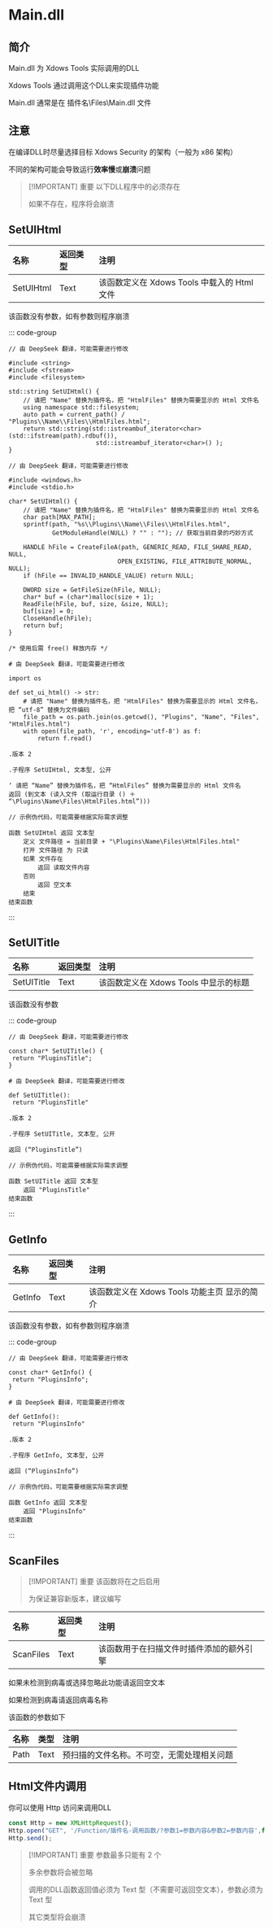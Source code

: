 # Main.dll

## 简介

Main.dll 为 Xdows Tools 实际调用的DLL

Xdows Tools 通过调用这个DLL来实现插件功能

Main.dll 通常是在 插件名\Files\Main.dll 文件

## 注意

在编译DLL时尽量选择目标 Xdows Security 的架构（一般为 x86 架构）

不同的架构可能会导致运行**效率慢**或**崩溃**问题

> [!IMPORTANT] 重要
> 以下DLL程序中的必须存在
> 
> 如果不存在，程序将会崩溃


## SetUIHtml

|    名称   |  返回类型 |注明                                    |
| :-------- | :------- | :-------------------------------------- |
| SetUIHtml |   Text   |该函数定义在 Xdows Tools 中载入的 Html 文件|

该函数没有参数，如有参数则程序崩溃

::: code-group

```cpp[C++]
// 由 DeepSeek 翻译，可能需要进行修改

#include <string>
#include <fstream>
#include <filesystem>

std::string SetUIHtml() {
    // 请把 "Name" 替换为插件名，把 "HtmlFiles" 替换为需要显示的 Html 文件名
    using namespace std::filesystem;
    auto path = current_path() / "Plugins\\Name\\Files\\HtmlFiles.html";
    return std::string(std::istreambuf_iterator<char>(std::ifstream(path).rdbuf()),
                        std::istreambuf_iterator<char>() );
}
```

```c[C]
// 由 DeepSeek 翻译，可能需要进行修改

#include <windows.h>
#include <stdio.h>

char* SetUIHtml() {
    // 请把 "Name" 替换为插件名，把 "HtmlFiles" 替换为需要显示的 Html 文件名
    char path[MAX_PATH];
    sprintf(path, "%s\\Plugins\\Name\\Files\\HtmlFiles.html", 
            GetModuleHandle(NULL) ? "" : ""); // 获取当前目录的巧妙方式
    
    HANDLE hFile = CreateFileA(path, GENERIC_READ, FILE_SHARE_READ, NULL,
                              OPEN_EXISTING, FILE_ATTRIBUTE_NORMAL, NULL);
    if (hFile == INVALID_HANDLE_VALUE) return NULL;

    DWORD size = GetFileSize(hFile, NULL);
    char* buf = (char*)malloc(size + 1);
    ReadFile(hFile, buf, size, &size, NULL);
    buf[size] = 0;
    CloseHandle(hFile);
    return buf;
}

/* 使用后需 free() 释放内存 */
```

```py[Python]
# 由 DeepSeek 翻译，可能需要进行修改

import os

def set_ui_html() -> str:
    # 请把 "Name" 替换为插件名，把 "HtmlFiles" 替换为需要显示的 Html 文件名，把 “utf-8” 替换为文件编码
    file_path = os.path.join(os.getcwd(), "Plugins", "Name", "Files", "HtmlFiles.html")
    with open(file_path, 'r', encoding='utf-8') as f:
        return f.read()
```

```EPL[易语言]
.版本 2

.子程序 SetUIHtml, 文本型, 公开

‘ 请把 “Name” 替换为插件名，把 “HtmlFiles” 替换为需要显示的 Html 文件名
返回 (到文本 (读入文件 (取运行目录 () ＋ “\Plugins\Name\Files\HtmlFiles.html”)))
```

```pseudo[伪代码]
// 示例伪代码，可能需要根据实际需求调整

函数 SetUIHtml 返回 文本型
    定义 文件路径 = 当前目录 + "\Plugins\Name\Files\HtmlFiles.html"
    打开 文件路径 为 只读
    如果 文件存在
        返回 读取文件内容
    否则
        返回 空文本
    结束
结束函数
```

:::



## SetUITitle


|    名称    |  返回类型 |注明                               |
| :--------- | :-------- | :-------------------------------- |
| SetUITitle |    Text   |该函数定义在 Xdows Tools 中显示的标题|

该函数没有参数

::: code-group

```c[C++/C]
// 由 DeepSeek 翻译，可能需要进行修改

const char* SetUITitle() {
 return "PluginsTitle";
}

```

```py[Python]
# 由 DeepSeek 翻译，可能需要进行修改

def SetUITitle():
 return "PluginsTitle"

```

```EPL[易语言]
.版本 2

.子程序 SetUITitle, 文本型, 公开

返回 (“PluginsTitle”)

```

```pseudo[伪代码]
// 示例伪代码，可能需要根据实际需求调整

函数 SetUITitle 返回 文本型
    返回 "PluginsTitle"
结束函数
```

:::



## GetInfo


|    名称   |  返回类型 |注明                                                    |
| :-------- | :------- | :------------------------------------------------------ |
| GetInfo   |    Text  |该函数定义在 Xdows Tools 功能主页 显示的简介|

该函数没有参数，如有参数则程序崩溃

::: code-group

```c[C++/C]
// 由 DeepSeek 翻译，可能需要进行修改

const char* GetInfo() {
 return "PluginsInfo";
}

```

```py[Python]
# 由 DeepSeek 翻译，可能需要进行修改

def GetInfo():
 return "PluginsInfo"

```

```EPL[易语言]
.版本 2

.子程序 GetInfo, 文本型, 公开

返回 (“PluginsInfo”)

```

```pseudo[伪代码]
// 示例伪代码，可能需要根据实际需求调整

函数 GetInfo 返回 文本型
    返回 "PluginsInfo"
结束函数
```

:::



## ScanFiles

> [!IMPORTANT] 重要
> 该函数将在之后启用
> 
> 为保证兼容新版本，建议编写

|    名称    |  返回类型 |注明                               |
| :--------- | :-------- | :-------------------------------- |
| ScanFiles  |    Text   |该函数用于在扫描文件时插件添加的额外引擎|

如果未检测到病毒或选择忽略此功能请返回空文本

如果检测到病毒请返回病毒名称

该函数的参数如下

| 名称 |  类型 |注明|
| :--- | :--- | :----------------------------------- |
| Path | Text |预扫描的文件名称。不可空，无需处理相关问题|

## Html文件内调用

你可以使用 Http 访问来调用DLL

``` js
const Http = new XMLHttpRequest();
Http.open("GET", '/Function/插件名-调用函数/?参数1=参数内容&参数2=参数内容',false);
Http.send();

```

> [!IMPORTANT] 重要
> 参数最多只能有 2 个
>
> 多余参数将会被忽略
> 
> 调用的DLL函数返回值必须为 Text 型（不需要可返回空文本），参数必须为 Text 型
>
> 其它类型将会崩溃


